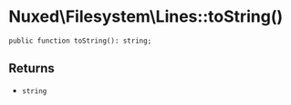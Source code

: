 # Nuxed\\Filesystem\\Lines::toString()




``` Hack
public function toString(): string;
```




## Returns




+ ` string `